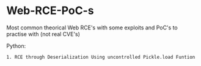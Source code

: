# Web-RCE-PoC-s
Most common theorical Web RCE's with some exploits and PoC's to practise with (not real CVE's)

Python:

	1. RCE through Deserialization Using uncontrolled Pickle.load Funtion
